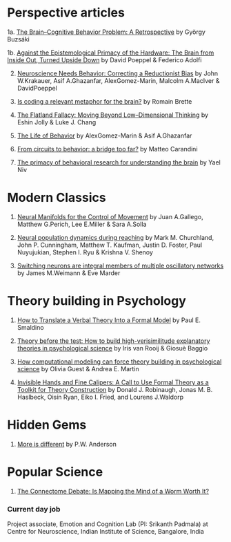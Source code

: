 # Perspective articles

1a. [The Brain–Cognitive Behavior Problem: A Retrospective](https://www.eneuro.org/content/7/4/ENEURO.0069-20.2020) by György Buzsáki

1b. [Against the Epistemological Primacy of the Hardware: The Brain from Inside Out, Turned Upside Down](https://www.eneuro.org/content/7/4/ENEURO.0215-20.2020) by David Poeppel & Federico Adolfi

2. [Neuroscience Needs Behavior: Correcting a Reductionist Bias](https://www.sciencedirect.com/science/article/pii/S0896627316310406?via%3Dihub) by John W.Krakauer, Asif A.Ghazanfar, AlexGomez-Marin, Malcolm A.MacIver & DavidPoeppel

3. [Is coding a relevant metaphor for the brain?](https://www.cambridge.org/core/journals/behavioral-and-brain-sciences/article/abs/is-coding-a-relevant-metaphor-for-the-brain/D578626E4888193FFFAE5B6E2C37E052) by Romain Brette

4. [The Flatland Fallacy: Moving Beyond Low–Dimensional Thinking](https://onlinelibrary.wiley.com/doi/full/10.1111/tops.12404) by Eshin Jolly & Luke J. Chang

5. [The Life of Behavior](https://www.sciencedirect.com/science/article/pii/S0896627319307901) by AlexGomez-Marin & Asif A.Ghazanfar

6. [From circuits to behavior: a bridge too far?](https://www.nature.com/articles/nn.3043?source=post_page---------------------------) by Matteo Carandini

7. [The primacy of behavioral research for understanding the brain](https://psyarxiv.com/y8mxe/) by Yael Niv


# Modern Classics

1. [Neural Manifolds for the Control of Movement](https://www.sciencedirect.com/science/article/pii/S0896627317304634) by Juan A.Gallego, Matthew G.Perich, Lee E.Miller & Sara A.Solla

2. [Neural population dynamics during reaching](https://www.nature.com/articles/nature11129) by Mark M. Churchland, John P. Cunningham, Matthew T. Kaufman, Justin D. Foster, Paul Nuyujukian, Stephen I. Ryu & Krishna V. Shenoy 

3. [Switching neurons are integral members of multiple oscillatory networks](https://www.sciencedirect.com/science/article/abs/pii/S0960982200001998?via%3Dihub) by James M.Weimann & Eve Marder


# Theory building in Psychology

1. [How to Translate a Verbal Theory Into a Formal Model](https://econtent.hogrefe.com/doi/10.1027/1864-9335/a000425) by Paul E. Smaldino

2. [Theory before the test: How to build high-verisimilitude explanatory theories in psychological science]() by Iris van Rooij & Giosuè Baggio

3. [How computational modeling can force theory building in psychological science]() by Olivia Guest & Andrea E. Martin

4. [Invisible Hands and Fine Calipers: A Call to Use Formal Theory as a Toolkit for Theory Construction]() by Donald J. Robinaugh, Jonas M. B. Haslbeck, Oisín Ryan, Eiko I. Fried, and Lourens J.Waldorp


# Hidden Gems

1. [More is different](https://www.jstor.org/stable/1734697?seq=1#metadata_info_tab_contents) by P.W. Anderson


# Popular Science

1. [The Connectome Debate: Is Mapping the Mind of a Worm Worth It?](https://www.scientificamerican.com/article/c-elegans-connectome/)


### Current day job

Project associate, Emotion and Cognition Lab (PI: Srikanth Padmala) at Centre for Neuroscience, Indian Institute of Science, Bangalore, India

